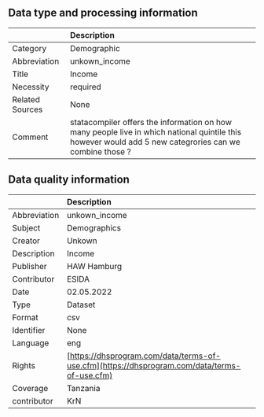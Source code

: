 ## Data type and processing information 

|                 | Description                                                                                                                                             |
|:----------------|:--------------------------------------------------------------------------------------------------------------------------------------------------------|
| Category        | Demographic                                                                                                                                             |
| Abbreviation    | unkown_income                                                                                                                                           |
| Title           | Income                                                                                                                                                  |
| Necessity       | required                                                                                                                                                |
| Related Sources | None                                                                                                                                                    |
| Comment         | statacompiler offers the information on how many people live in which national quintile this however would add 5 new categrories can we combine those ? |

## Data quality information 

|              | Description                                                                                  |
|:-------------|:---------------------------------------------------------------------------------------------|
| Abbreviation | unkown_income                                                                                |
| Subject      | Demographics                                                                                 |
| Creator      | Unkown                                                                                       |
| Description  | Income                                                                                       |
| Publisher    | HAW Hamburg                                                                                  |
| Contributor  | ESIDA                                                                                        |
| Date         | 02.05.2022                                                                                   |
| Type         | Dataset                                                                                      |
| Format       | csv                                                                                          |
| Identifier   | None                                                                                         |
| Language     | eng                                                                                          |
| Rights       | [https://dhsprogram.com/data/terms-of-use.cfm](https://dhsprogram.com/data/terms-of-use.cfm) |
| Coverage     | Tanzania                                                                                     |
| contributor  | KrN                                                                                          |